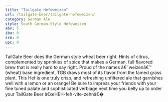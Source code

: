 ```yaml
---
title: "Tailgate Hefeweizen"
url: /tailgate-beer/tailgate-hefeweizen/
category: German Ale
style: South German-Style Hefeweizen
abv: 5
ibu: 0
srm: 0
upc: 0
---
```

TailGate Beer does the German style wheat beer right. Hints of citrus, complemented by sprinkles of spice that makes a German, full flavored brew that is really hard to say right.  Proud of the names â€˜weizenâ€™ (wheat) base ingredient, TGB draws most of its flavor from the famed grass plant. This Hef is one truly crisp, and refreshing unfiltered ale that garnishes well with a lemon or an orange!   Be sure to impress your friends with your fine tuned palate and sophisticated verbiage next time you belly up to order your TailGate Beer â€œHEH-feh-vite-zehnâ€�
